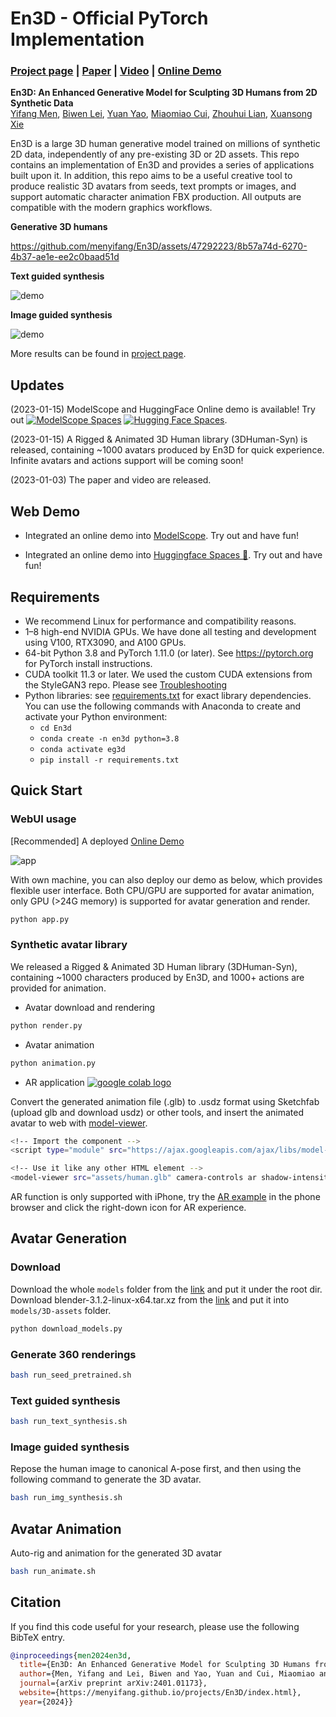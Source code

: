 # En3D - Official PyTorch Implementation

### [Project page](https://menyifang.github.io/projects/En3D/index.html) | [Paper](https://arxiv.org/abs/2401.01173) | [Video](https://www.youtube.com/watch?v=YxMjaKgGdCc&t=5s) | [Online Demo](https://modelscope.cn/studios/alibaba_openvision_3dgen/En3D/summary)

**En3D: An Enhanced Generative Model for Sculpting 3D Humans from 2D Synthetic Data**<br>
[Yifang Men](https://menyifang.github.io/), 
[Biwen Lei](mailto:biwen.lbw@alibaba-inc.com), 
[Yuan Yao](mailto:yaoy92@gmail.com), 
[Miaomiao Cui](mailto:miaomiao.cmm@alibaba-inc.com),
[Zhouhui Lian](https://www.icst.pku.edu.cn/zlian/),
[Xuansong Xie](https://scholar.google.com/citations?user=M0Ei1zkAAAAJ&hl=en)<br>

En3D is a large 3D human generative model trained on millions of synthetic 2D data, independently of any pre-existing 3D or 2D assets. 
This repo contains an implementation of En3D and provides a series of applications built upon it. In addition, this repo aims to be a useful creative tool to produce realistic 3D avatars from seeds, text prompts or images, and support automatic character animation FBX production. 
All outputs are compatible with the modern graphics workflows. 



**Generative 3D humans**<br> 

https://github.com/menyifang/En3D/assets/47292223/8b57a74d-6270-4b37-ae1e-ee2c0baad51d


**Text guided synthesis**<br> 

![demo](assets/demo_text.gif)


**Image guided synthesis**<br> 

![demo](assets/demo_img.gif)

More results can be found in [project page](https://menyifang.github.io/projects/En3D/index.html).


## Updates
(2023-01-15) ModelScope and HuggingFace Online demo is available! Try out [![ModelScope Spaces](
https://img.shields.io/badge/ModelScope-Spaces-blue)](https://modelscope.cn/studios/alibaba_openvision_3dgen/En3D/summary) [![Hugging Face Spaces](https://img.shields.io/badge/%F0%9F%A4%97%20Hugging%20Face-Spaces-blue)](https://huggingface.co/spaces/menyifang/En3D). 

(2023-01-15) A Rigged & Animated 3D Human library (3DHuman-Syn) is released, containing ~1000 avatars produced by En3D for quick experience. Infinite avatars and actions support will be coming soon!

(2023-01-03) The paper and video are released.


## Web Demo

- Integrated an online demo into [ModelScope](https://modelscope.cn/studios/alibaba_openvision_3dgen/En3D/summary). Try out and have fun!

- Integrated an online demo into [Huggingface Spaces 🤗](https://huggingface.co/spaces/menyifang/En3D). Try out and have fun!


## Requirements

* We recommend Linux for performance and compatibility reasons.
* 1&ndash;8 high-end NVIDIA GPUs. We have done all testing and development using V100, RTX3090, and A100 GPUs.
* 64-bit Python 3.8 and PyTorch 1.11.0 (or later). See https://pytorch.org for PyTorch install instructions.
* CUDA toolkit 11.3 or later. We used the custom CUDA extensions from the StyleGAN3 repo. Please see [Troubleshooting](https://github.com/NVlabs/stylegan3/blob/main/docs/troubleshooting.md#why-is-cuda-toolkit-installation-necessary)
* Python libraries: see [requirements.txt](./requirements.txt) for exact library dependencies.  You can use the following commands with Anaconda to create and activate your Python environment:
  - `cd En3d`
  - `conda create -n en3d python=3.8`
  - `conda activate eg3d`
  - `pip install -r requirements.txt`



## Quick Start

### WebUI usage
[Recommended] A deployed [Online Demo](https://modelscope.cn/studios/alibaba_openvision_3dgen/En3D/summary)

![app](assets/app_thumb.png)


With own machine, you can also deploy our demo as below, which provides flexible user interface. Both CPU/GPU are supported for avatar animation, only GPU (>24G memory) is supported for avatar generation and render.

```bash
python app.py
```

### Synthetic avatar library

We released a Rigged & Animated 3D Human library (3DHuman-Syn), containing ~1000 characters produced by En3D, and 1000+ actions are provided for animation.

- Avatar download and rendering
```bash
python render.py
```

- Avatar animation
```bash
python animation.py
```


- AR application <a href="https://3d-studio123.github.io/"><img src="https://img.shields.io/badge/Open in-iphone-blue" alt="google colab logo"></a> 


Convert the generated animation file (.glb) to .usdz format using Sketchfab (upload glb and download usdz) or other tools, and insert the animated avatar to web with [model-viewer](https://modelviewer.dev/).

```bash
<!-- Import the component -->
<script type="module" src="https://ajax.googleapis.com/ajax/libs/model-viewer/3.3.0/model-viewer.min.js"></script>

<!-- Use it like any other HTML element -->
<model-viewer src="assets/human.glb" camera-controls ar shadow-intensity="1" ios-src="assets/human.usdz"></model-viewer>

```
AR function is only supported with iPhone, try the [AR example](https://3d-studio123.github.io/) in the phone browser and click the right-down icon for AR experience.



## Avatar Generation

### Download
Download the whole `models` folder from the [link](https://modelscope.cn/models/alibaba_openvision_3dgen/cv_en3d_3d_human_generation/files) and put it under the root dir.
Download blender-3.1.2-linux-x64.tar.xz from the [link](https://modelscope.cn/models/iic/cv_3d-human-animation/files) and put it into `models/3D-assets` folder.

```bash
python download_models.py
```

### Generate 360 renderings
    
```bash
bash run_seed_pretrained.sh
```

### Text guided synthesis
```bash
bash run_text_synthesis.sh
```

### Image guided synthesis
Repose the human image to canonical A-pose first, and then using the following command to generate the 3D avatar.
```bash
bash run_img_synthesis.sh
```

## Avatar Animation
Auto-rig and animation for the generated 3D avatar
```bash
bash run_animate.sh
```







## Citation

If you find this code useful for your research, please use the following BibTeX entry.

```bibtex
@inproceedings{men2024en3d,
  title={En3D: An Enhanced Generative Model for Sculpting 3D Humans from 2D Synthetic Data},
  author={Men, Yifang and Lei, Biwen and Yao, Yuan and Cui, Miaomiao and Lian, Zhouhui and Xie, Xuansong},
  journal={arXiv preprint arXiv:2401.01173},
  website={https://menyifang.github.io/projects/En3D/index.html},
  year={2024}}
```
